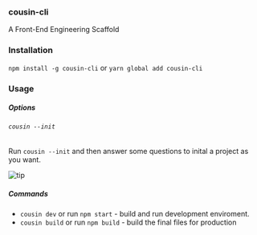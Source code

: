 ### cousin-cli

A Front-End  Engineering Scaffold

### Installation

`npm install -g cousin-cli` or `yarn global add cousin-cli`

### Usage

##### Options

###### `cousin --init`

Run `cousin --init` and then answer some questions to inital a  project as you want.

![tip](http://blog.woritd.com/cousin-cli/init.gif)

##### Commands

* `cousin dev` or run `npm start` - build and run development enviroment.
* `cousin build` or run `npm build` - build the final files for production

